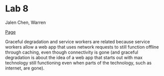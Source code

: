 # Lab 8
Jalen Chen, Warren

[Page](https://jchen054.github.io/Lab8-Starter/)

Graceful degradation and service workers are related because service workers allow a web app that uses network requests to still function offline through caching, even though connectivity is gone (and graceful degradation is about the idea of a web app that starts out with max technology still functioning even when parts of the technology, such as internet, are gone).

